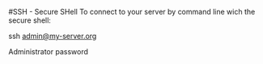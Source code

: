 #SSH - Secure SHell
To connect to your server by command line wich the secure shell:

ssh admin@my-server.org

Administrator password
